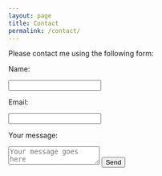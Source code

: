 ```yaml
---
layout: page
title: Contact
permalink: /contact/
---
```


Please contact me using the following form:

<form action="//formspree.io/rwinters2007@gmail.com" method="POST">
    <p>Name: </p><input type="text" name="name"><br />
    <p>Email: </p><input type="email" name="email"><br />
    <p>Your message: </p><textarea name="body" placeholder="Your message goes here"></textarea>
    <input type="submit" value="Send">
</form>

<!---
[Rdub2](http://rdub2.github.io/practicalmachinelearning)
-->




